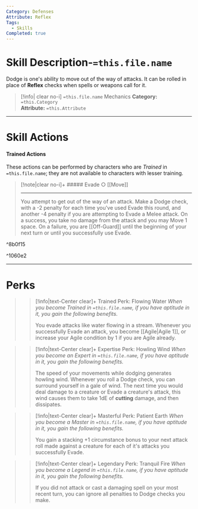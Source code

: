 ```yaml
---
Category: Defenses
Attribute: Reflex
Tags:
  - Skills
Completed: true
---
```

# Skill Description-`=this.file.name`
Dodge is one's ability to move out of the way of attacks. It can be rolled in place of **Reflex** checks when spells or weapons call for it.
>[!info| clear no-i] `=this.file.name` Mechanics
>**Category:** `=this.Category`   
>**Attribute:** `=this.Attribute`
---
# Skill Actions
#### Trained Actions
These actions can be performed by characters who are *Trained* in `=this.file.name`; they are not available to characters with lesser training.
> [!note|clear no-i]+ ##### Evade ○
> [[Move]]
>- - -
> You attempt to get out of the way of an attack. Make a Dodge check, with a -2 penalty for each time you've used Evade this round, and another -4 penalty if you are attempting to Evade a Melee attack. On a success, you take no damage from the attack and you may Move 1 space. On a failure, you are [[Off-Guard]] until the beginning of your next turn or until you successfully use Evade.

^8b0f15

^1060e2
- - -
# Perks
>> [!info|text-Center clear]+ Trained Perk: Flowing Water 
>> *When you become Trained in `=this.file.name`, if you have aptitude in it, you gain the following benefits.*
>> 
>> You evade attacks like water flowing in a stream. Whenever you successfully Evade an attack, you become [[Agile\|Agile 1]], or increase your Agile condition by 1 if you are Agile already.

>> [!info|text-Center clear]+ Expertise Perk: Howling Wind
>> *When you become an Expert in `=this.file.name`, if you have aptitude in it, you gain the following benefits.*
>> 
>> The speed of your movements while dodging generates howling wind. Whenever you roll a Dodge check, you can surround yourself in a gale of wind. The next time you would deal damage to a creature or Evade a creature's attack, this wind causes them to take 1dE of **cutting** damage, and then dissipates. 

>> [!info|text-Center clear]+ Masterful Perk: Patient Earth
>> *When you become a Master in `=this.file.name`, if you have aptitude in it, you gain the following benefits.*
>> 
>>  You gain a stacking +1 circumstance bonus to your next attack roll made against a creature for each of it's attacks you successfully Evade.

>> [!info|text-Center clear]+ Legendary Perk: Tranquil Fire
>> *When you become a Legend in `=this.file.name`, if you have aptitude in it, you gain the following benefits.*
>> 
>> If you did not attack or cast a damaging spell on your most recent turn, you can ignore all penalties to Dodge checks you make.